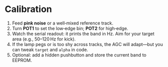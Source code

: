 # Calibration

1. Feed **pink noise** or a well‑mixed reference track.
2. Turn **POT1** to set the low‑edge bin; **POT2** for high‑edge.
3. Watch the serial readout: it prints the band in Hz. Aim for your target area (e.g., 50–120 Hz for kick).
4. If the lamp pegs or is too shy across tracks, the AGC will adapt—but you can tweak `target` and `alpha` in code.
5. Optional: add a hidden pushbutton and store the current band to EEPROM.
